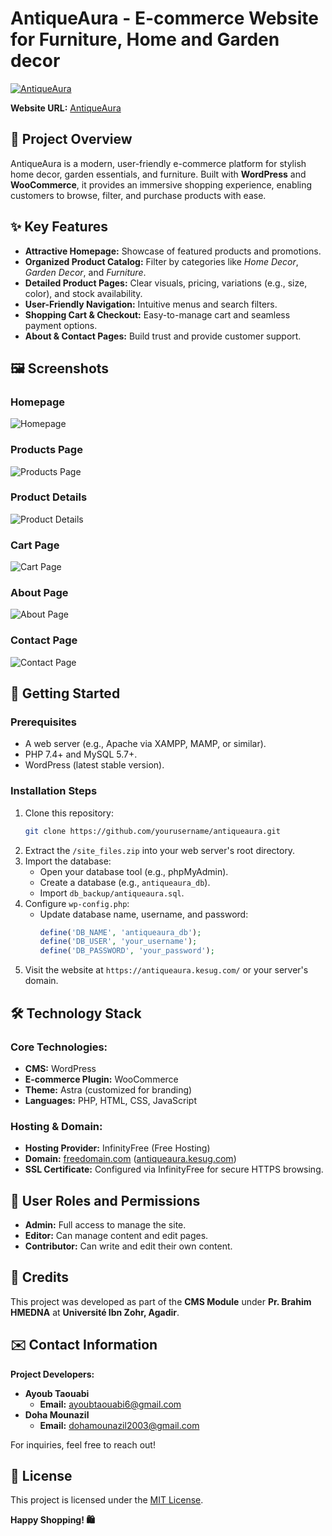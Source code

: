 
# AntiqueAura - E-commerce Website for Furniture, Home and Garden decor

[![AntiqueAura](https://via.placeholder.com/1000x300?text=Banner+Image)](https://antiqueaura.kesug.com/)

**Website URL:** [AntiqueAura](https://antiqueaura.kesug.com/)



## 📖 Project Overview

AntiqueAura is a modern, user-friendly e-commerce platform for stylish home decor, garden essentials, and furniture. Built with **WordPress** and **WooCommerce**, it provides an immersive shopping experience, enabling customers to browse, filter, and purchase products with ease.



## ✨ Key Features
- **Attractive Homepage:** Showcase of featured products and promotions.
- **Organized Product Catalog:** Filter by categories like *Home Decor*, *Garden Decor*, and *Furniture*.
- **Detailed Product Pages:** Clear visuals, pricing, variations (e.g., size, color), and stock availability.
- **User-Friendly Navigation:** Intuitive menus and search filters.
- **Shopping Cart & Checkout:** Easy-to-manage cart and seamless payment options.
- **About & Contact Pages:** Build trust and provide customer support.



## 🖼️ Screenshots

### **Homepage**
![Homepage](demo/home.png)



### **Products Page**
![Products Page](demo/products.png)



### **Product Details**
![Product Details](demo/product.png)



### **Cart Page**
![Cart Page](demo/cart.png)



### **About Page**
![About Page](demo/about.png)



### **Contact Page**
![Contact Page](demo/contact.png)



## 🚀 Getting Started

### Prerequisites
- A web server (e.g., Apache via XAMPP, MAMP, or similar).
- PHP 7.4+ and MySQL 5.7+.
- WordPress (latest stable version).

### Installation Steps
1. Clone this repository:
   ```bash
   git clone https://github.com/yourusername/antiqueaura.git
   ```
2. Extract the `/site_files.zip` into your web server's root directory.
3. Import the database:
   - Open your database tool (e.g., phpMyAdmin).
   - Create a database (e.g., `antiqueaura_db`).
   - Import `db_backup/antiqueaura.sql`.
4. Configure `wp-config.php`:
   - Update database name, username, and password:
     ```php
     define('DB_NAME', 'antiqueaura_db');
     define('DB_USER', 'your_username');
     define('DB_PASSWORD', 'your_password');
     ```
5. Visit the website at `https://antiqueaura.kesug.com/` or your server's domain.



## 🛠️ Technology Stack

### Core Technologies:
- **CMS:** WordPress
- **E-commerce Plugin:** WooCommerce
- **Theme:** Astra (customized for branding)
- **Languages:** PHP, HTML, CSS, JavaScript

### Hosting & Domain:
- **Hosting Provider:** InfinityFree (Free Hosting)
- **Domain:** [freedomain.com](https://www.freedomain.com) ([antiqueaura.kesug.com](http://antiqueaura.kesug.com))
- **SSL Certificate:** Configured via InfinityFree for secure HTTPS browsing.



## 👥 User Roles and Permissions
- **Admin:** Full access to manage the site.
- **Editor:** Can manage content and edit pages.
- **Contributor:** Can write and edit their own content.



## 🌟 Credits

This project was developed as part of the **CMS Module** under **Pr. Brahim HMEDNA** at **Université Ibn Zohr, Agadir**.



## ✉️ Contact Information

**Project Developers:**
- **Ayoub Taouabi**
  - **Email:** ayoubtaouabi6@gmail.com
- **Doha Mounazil**
  - **Email:** dohamounazil2003@gmail.com

For inquiries, feel free to reach out!



## 📄 License

This project is licensed under the [MIT License](LICENSE).


**Happy Shopping! 🛍️**
